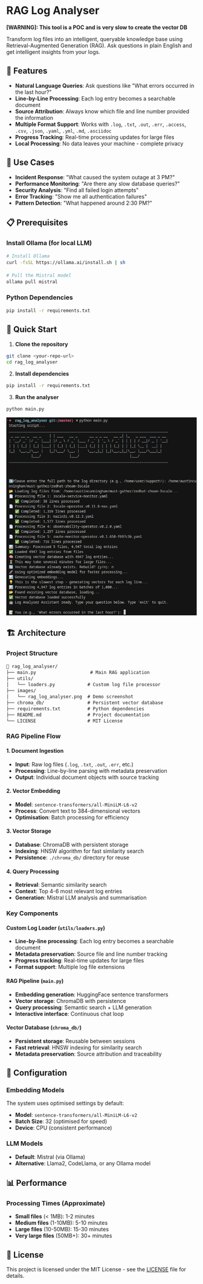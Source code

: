 # RAG Log Analyser
**[WARNING]: This tool is a POC and is very slow to create the vector DB**

Transform log files into an intelligent, queryable knowledge base using Retrieval-Augmented Generation (RAG). Ask questions in plain English and get intelligent insights from your logs.

## 🚀 Features

- **Natural Language Queries**: Ask questions like "What errors occurred in the last hour?"
- **Line-by-Line Processing**: Each log entry becomes a searchable document
- **Source Attribution**: Always know which file and line number provided the information
- **Multiple Format Support**: Works with `.log`, `.txt`, `.out`, `.err`, `.access`, `.csv`, `.json`, `.yaml`, `.yml`, `.md`, `.asciidoc`
- **Progress Tracking**: Real-time processing updates for large files
- **Local Processing**: No data leaves your machine - complete privacy

## 🎯 Use Cases

- **Incident Response**: "What caused the system outage at 3 PM?"
- **Performance Monitoring**: "Are there any slow database queries?"
- **Security Analysis**: "Find all failed login attempts"
- **Error Tracking**: "Show me all authentication failures"
- **Pattern Detection**: "What happened around 2:30 PM?"

## 📋 Prerequisites

### Install Ollama (for local LLM)
```bash
# Install Ollama
curl -fsSL https://ollama.ai/install.sh | sh

# Pull the Mistral model
ollama pull mistral
```

### Python Dependencies
```bash
pip install -r requirements.txt
```

## 🚀 Quick Start

1. **Clone the repository**
```bash
git clone <your-repo-url>
cd rag_log_analyser
```

2. **Install dependencies**
```bash
pip install -r requirements.txt
```

3. **Run the analyser**
```bash
python main.py
```

![RAG Log Analyser Demo](images/rag_log_analyser.png)

## 🏗️ Architecture

### Project Structure
```
📁 rag_log_analyser/
├── main.py                    # Main RAG application
├── utils/
│   └── loaders.py            # Custom log file processor
├── images/
│   └── rag_log_analyser.png  # Demo screenshot
├── chroma_db/                # Persistent vector database
├── requirements.txt          # Python dependencies
├── README.md                 # Project documentation
└── LICENSE                   # MIT License
```

### RAG Pipeline Flow

#### **1. Document Ingestion**
- **Input**: Raw log files (`.log`, `.txt`, `.out`, `.err`, etc.)
- **Processing**: Line-by-line parsing with metadata preservation
- **Output**: Individual document objects with source tracking

#### **2. Vector Embedding**
- **Model**: `sentence-transformers/all-MiniLM-L6-v2`
- **Process**: Convert text to 384-dimensional vectors
- **Optimisation**: Batch processing for efficiency

#### **3. Vector Storage**
- **Database**: ChromaDB with persistent storage
- **Indexing**: HNSW algorithm for fast similarity search
- **Persistence**: `./chroma_db/` directory for reuse

#### **4. Query Processing**
- **Retrieval**: Semantic similarity search
- **Context**: Top 4-6 most relevant log entries
- **Generation**: Mistral LLM analysis and summarisation

### Key Components

#### **Custom Log Loader** (`utils/loaders.py`)
- **Line-by-line processing**: Each log entry becomes a searchable document
- **Metadata preservation**: Source file and line number tracking
- **Progress tracking**: Real-time updates for large files
- **Format support**: Multiple log file extensions

#### **RAG Pipeline** (`main.py`)
- **Embedding generation**: HuggingFace sentence transformers
- **Vector storage**: ChromaDB with persistence
- **Query processing**: Semantic search + LLM generation
- **Interactive interface**: Continuous chat loop

#### **Vector Database** (`chroma_db/`)
- **Persistent storage**: Reusable between sessions
- **Fast retrieval**: HNSW indexing for similarity search
- **Metadata preservation**: Source attribution and traceability

## 🔧 Configuration

### Embedding Models
The system uses optimised settings by default:
- **Model**: `sentence-transformers/all-MiniLM-L6-v2`
- **Batch Size**: 32 (optimised for speed)
- **Device**: CPU (consistent performance)

### LLM Models
- **Default**: Mistral (via Ollama)
- **Alternative**: Llama2, CodeLlama, or any Ollama model

## 📊 Performance

### Processing Times (Approximate)
- **Small files** (< 1MB): 1-2 minutes
- **Medium files** (1-10MB): 5-10 minutes  
- **Large files** (10-50MB): 15-30 minutes
- **Very large files** (50MB+): 30+ minutes











## 📄 License

This project is licensed under the MIT License - see the [LICENSE](LICENSE) file for details.



